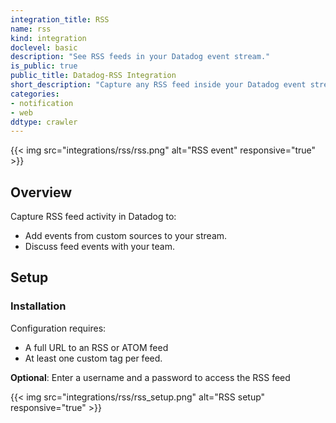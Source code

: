 ```yaml
---
integration_title: RSS
name: rss
kind: integration
doclevel: basic
description: "See RSS feeds in your Datadog event stream."
is_public: true
public_title: Datadog-RSS Integration
short_description: "Capture any RSS feed inside your Datadog event stream"
categories:
- notification
- web
ddtype: crawler
---
```


{{< img src="integrations/rss/rss.png" alt="RSS event" responsive="true" >}}

## Overview
Capture RSS feed activity in Datadog to:

  * Add events from custom sources to your stream.
  * Discuss feed events with your team.

## Setup
### Installation

Configuration requires:

* A full URL to an RSS or ATOM feed
* At least one custom tag per feed.

**Optional**: Enter a username and a password to access the RSS feed

{{< img src="integrations/rss/rss_setup.png" alt="RSS setup" responsive="true" >}}

